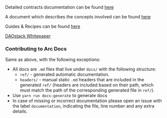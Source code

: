 Detailed contracts documentation can be found [here](ref/README.md)

A document which describes the concepts involved can be found [here](concepts.md)

Guides & Recipes can be found [here](guides.md)

[DAOstack Whitepaper](DAOstack%20White%20Paper%20V1.0.pdf)

### Contributing to Arc Docs
Same as above, with the following exceptions:
* All docs are `.md` files that live under `docs/` with the following structure:
    * `ref/` - generated automatic documentation.
    * `headers/` - manual static `.md` headers that are included in the generated `ref/` (headers are included based on their path, which must match the path of the corresponding generated file in `ref/`).
* Use `yarn run docs:generate` to generate docs
* In case of missing or incorrect documentation please open an issue with the label `documentation`, indicating the file, line number and any extra details.
